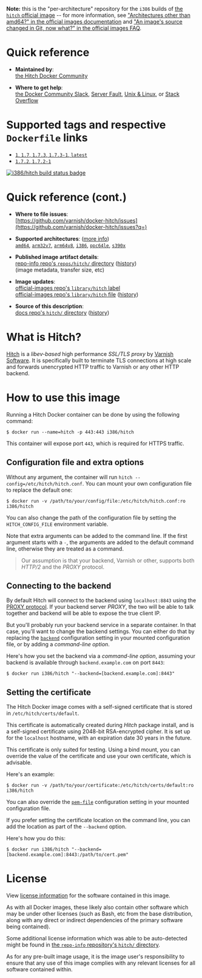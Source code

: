 <!--

********************************************************************************

WARNING:

    DO NOT EDIT "hitch/README.md"

    IT IS AUTO-GENERATED

    (from the other files in "hitch/" combined with a set of templates)

********************************************************************************

-->

**Note:** this is the "per-architecture" repository for the `i386` builds of [the `hitch` official image](https://hub.docker.com/_/hitch) -- for more information, see ["Architectures other than amd64?" in the official images documentation](https://github.com/docker-library/official-images#architectures-other-than-amd64) and ["An image's source changed in Git, now what?" in the official images FAQ](https://github.com/docker-library/faq#an-images-source-changed-in-git-now-what).

# Quick reference

-	**Maintained by**:  
	[the Hitch Docker Community](https://github.com/varnish/docker-hitch)

-	**Where to get help**:  
	[the Docker Community Slack](https://dockr.ly/comm-slack), [Server Fault](https://serverfault.com/help/on-topic), [Unix & Linux](https://unix.stackexchange.com/help/on-topic), or [Stack Overflow](https://stackoverflow.com/help/on-topic)

# Supported tags and respective `Dockerfile` links

-	[`1`, `1.7`, `1.7.3`, `1.7.3-1`, `latest`](https://github.com/varnish/docker-hitch/blob/3f7f06a4eeb066e03f81f5e3d170d1e13606e69e/Dockerfile)
-	[`1.7.2`, `1.7.2-1`](https://github.com/varnish/docker-hitch/blob/054c998138c8f8ec6be03c7db711b8435de41e2b/Dockerfile)

[![i386/hitch build status badge](https://img.shields.io/jenkins/s/https/doi-janky.infosiftr.net/job/multiarch/job/i386/job/hitch.svg?label=i386/hitch%20%20build%20job)](https://doi-janky.infosiftr.net/job/multiarch/job/i386/job/hitch/)

# Quick reference (cont.)

-	**Where to file issues**:  
	[https://github.com/varnish/docker-hitch/issues](https://github.com/varnish/docker-hitch/issues?q=)

-	**Supported architectures**: ([more info](https://github.com/docker-library/official-images#architectures-other-than-amd64))  
	[`amd64`](https://hub.docker.com/r/amd64/hitch/), [`arm32v7`](https://hub.docker.com/r/arm32v7/hitch/), [`arm64v8`](https://hub.docker.com/r/arm64v8/hitch/), [`i386`](https://hub.docker.com/r/i386/hitch/), [`ppc64le`](https://hub.docker.com/r/ppc64le/hitch/), [`s390x`](https://hub.docker.com/r/s390x/hitch/)

-	**Published image artifact details**:  
	[repo-info repo's `repos/hitch/` directory](https://github.com/docker-library/repo-info/blob/master/repos/hitch) ([history](https://github.com/docker-library/repo-info/commits/master/repos/hitch))  
	(image metadata, transfer size, etc)

-	**Image updates**:  
	[official-images repo's `library/hitch` label](https://github.com/docker-library/official-images/issues?q=label%3Alibrary%2Fhitch)  
	[official-images repo's `library/hitch` file](https://github.com/docker-library/official-images/blob/master/library/hitch) ([history](https://github.com/docker-library/official-images/commits/master/library/hitch))

-	**Source of this description**:  
	[docs repo's `hitch/` directory](https://github.com/docker-library/docs/tree/master/hitch) ([history](https://github.com/docker-library/docs/commits/master/hitch))

# What is Hitch?

[Hitch](https://hitch-tls.org/) is a *libev-based* high performance *SSL/TLS proxy* by [Varnish Software](https://varnish-software.com). It is specifically built to terminate TLS connections at high scale and forwards unencrypted HTTP traffic to Varnish or any other HTTP backend.

# How to use this image

Running a Hitch Docker container can be done by using the following command:

```console
$ docker run --name=hitch -p 443:443 i386/hitch
```

This container will expose port `443`, which is required for HTTPS traffic.

## Configuration file and extra options

Without any argument, the container will run `hitch --config=/etc/hitch/hitch.conf`. You can mount your own configuration file to replace the default one:

```console
$ docker run -v /path/to/your/config/file:/etc/hitch/hitch.conf:ro i386/hitch
```

You can also change the path of the configuration file by setting the `HITCH_CONFIG_FILE` environment variable.

Note that extra arguments can be added to the command line. If the first argument starts with a `-`, the arguments are added to the default command line, otherwise they are treated as a command.

> Our assumption is that your backend, Varnish or other, supports both *HTTP/2* and the *PROXY* protocol.

## Connecting to the backend

By default Hitch will connect to the backend using `localhost:8843` using the [PROXY protocol](https://github.com/varnish/hitch/blob/master/docs/proxy-protocol.md). If your backend server *PROXY*, the two will be able to talk together and backend will be able to expose the true client IP.

But you'll probably run your backend service in a separate container. In that case, you'll want to change the backend settings. You can either do that by replacing the [`backend`](https://github.com/varnish/hitch/blob/master/hitch.conf.man.rst#backend--) configuration setting in your mounted configuration file, or by adding a *command-line option*.

Here's how you set the backend via a *command-line option*, assuming your backend is available through `backend.example.com` on port `8443`:

```console
$ docker run i386/hitch "--backend=[backend.example.com]:8443"
```

## Setting the certificate

The Hitch Docker image comes with a self-signed certificate that is stored in `/etc/hitch/certs/default`.

This certificate is automatically created during *Hitch* package install, and is a self-signed certificate using 2048-bit RSA-encrypted cipher. It is set up for the `localhost` hostname, with an expiration date 30 years in the future.

This certificate is only suited for testing. Using a bind mount, you can override the value of the certificate and use your own certificate, which is advisable.

Here's an example:

```console
$ docker run -v /path/to/your/certificate:/etc/hitch/certs/default:ro i386/hitch
```

You can also override the [`pem-file`](https://github.com/varnish/hitch/blob/master/hitch.conf.man.rst#pem-file--string) configuration setting in your mounted configuration file.

If you prefer setting the certificate location on the command line, you can add the location as part of the `--backend` option.

Here's how you do this:

```console
$ docker run i386/hitch "--backend=[backend.example.com]:8443:/path/to/cert.pem"
```

# License

View [license information](https://github.com/varnish/hitch/blob/master/LICENSE) for the software contained in this image.

As with all Docker images, these likely also contain other software which may be under other licenses (such as Bash, etc from the base distribution, along with any direct or indirect dependencies of the primary software being contained).

Some additional license information which was able to be auto-detected might be found in [the `repo-info` repository's `hitch/` directory](https://github.com/docker-library/repo-info/tree/master/repos/hitch).

As for any pre-built image usage, it is the image user's responsibility to ensure that any use of this image complies with any relevant licenses for all software contained within.
